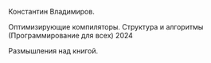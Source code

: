 Константин Владимиров.

Оптимизирующие компиляторы. 
Структура и алгоритмы 
(Программирование для всех)
2024

Размышления над книгой.